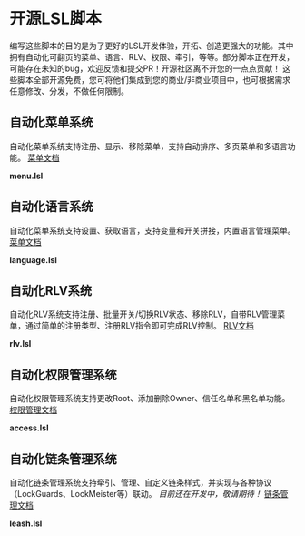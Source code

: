# 开源LSL脚本

编写这些脚本的目的是为了更好的LSL开发体验，开拓、创造更强大的功能。其中拥有自动化可翻页的菜单、语言、RLV、权限、牵引，等等。部分脚本正在开发，可能存在未知的bug，欢迎反馈和提交PR！开源社区离不开您的一点点贡献！
这些脚本全部开源免费，您可将他们集成到您的商业/非商业项目中，也可根据需求任意修改、分发，不做任何限制。

## 自动化菜单系统
自动化菜单系统支持注册、显示、移除菜单，支持自动排序、多页菜单和多语言功能。
[菜单文档](README.Menu.md)

******menu.lsl******

## 自动化语言系统
自动化菜单系统支持设置、获取语言，支持变量和开关拼接，内置语言管理菜单。
[菜单文档](README.Language.md)

******language.lsl******

## 自动化RLV系统
自动化RLV系统支持注册、批量开关/切换RLV状态、移除RLV，自带RLV管理菜单，通过简单的注册类型、注册RLV指令即可完成RLV控制。
[RLV文档](README.RLV.md)

******rlv.lsl******

## 自动化权限管理系统
自动化权限管理系统支持更改Root、添加删除Owner、信任名单和黑名单功能。
[权限管理文档](README.Access.md)

******access.lsl******

## 自动化链条管理系统
自动化链条管理系统支持牵引、管理、自定义链条样式，并实现与各种协议（LockGuards、LockMeister等）联动。
*目前还在开发中，敬请期待！*
[链条管理文档](README.Leash.md)

******leash.lsl******